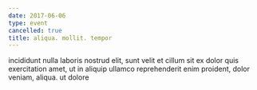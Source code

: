```yaml
---
date: 2017-06-06
type: event
cancelled: true
title: aliqua. mollit. tempor
---
```

incididunt nulla laboris nostrud elit, sunt velit et cillum sit ex dolor quis exercitation amet, ut in aliquip ullamco reprehenderit enim proident, dolor veniam, aliqua. ut dolore